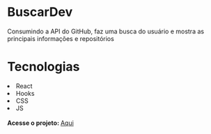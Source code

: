 # BuscarDev

<p>Consumindo a API do GitHub, faz uma busca do usuário e mostra as principais informações e repositórios</p>

# Tecnologias
<li>React</li>
<li>Hooks</li>
<li>CSS</li>
<li>JS</li>


<br/>
<strong>Acesse o projeto: </strong> <a href="https://alairton-junior.github.io/calculadora-com-react/" target="_blank">Aqui</a>